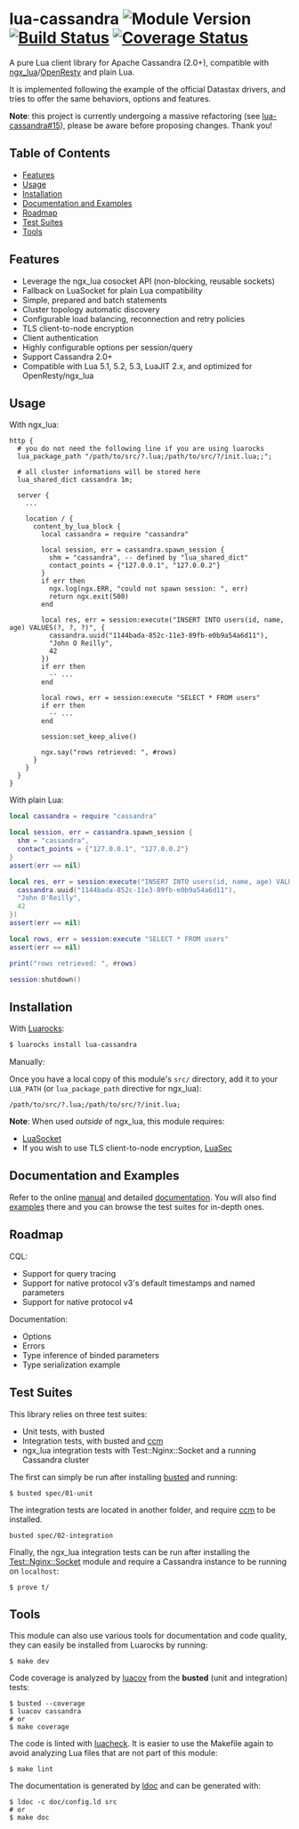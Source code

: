 # lua-cassandra ![Module Version][badge-version-image] [![Build Status][badge-travis-image]][badge-travis-url] [![Coverage Status][badge-coveralls-image]][badge-coveralls-url]

A pure Lua client library for Apache Cassandra (2.0+), compatible with [ngx_lua]/[OpenResty] and plain Lua.

It is implemented following the example of the official Datastax drivers, and tries to offer the same behaviors, options and features.

**Note**: this project is currently undergoing a massive refactoring (see [lua-cassandra#15](https://github.com/thibaultCha/lua-cassandra/pull/45)), please be aware before proposing changes. Thank you!

## Table of Contents

- [Features](#features)
- [Usage](#usage)
- [Installation](#installation)
- [Documentation and Examples](#documentation-and-examples)
- [Roadmap](#roadmap)
- [Test Suites](#test-suites)
- [Tools](#tools)

## Features

- Leverage the ngx_lua cosocket API (non-blocking, reusable sockets)
- Fallback on LuaSocket for plain Lua compatibility
- Simple, prepared and batch statements
- Cluster topology automatic discovery
- Configurable load balancing, reconnection and retry policies
- TLS client-to-node encryption
- Client authentication
- Highly configurable options per session/query
- Support Cassandra 2.0+
- Compatible with Lua 5.1, 5.2, 5.3, LuaJIT 2.x, and optimized for OpenResty/ngx_lua

## Usage

With ngx_lua:

```nginx
http {
  # you do not need the following line if you are using luarocks
  lua_package_path "/path/to/src/?.lua;/path/to/src/?/init.lua;;";

  # all cluster informations will be stored here
  lua_shared_dict cassandra 1m;

  server {
    ...

    location / {
      content_by_lua_block {
        local cassandra = require "cassandra"

        local session, err = cassandra.spawn_session {
          shm = "cassandra", -- defined by "lua_shared_dict"
          contact_points = {"127.0.0.1", "127.0.0.2"}
        }
        if err then
          ngx.log(ngx.ERR, "could not spawn session: ", err)
          return ngx.exit(500)
        end

        local res, err = session:execute("INSERT INTO users(id, name, age) VALUES(?, ?, ?)", {
          cassandra.uuid("1144bada-852c-11e3-89fb-e0b9a54a6d11"),
          "John O Reilly",
          42
        })
        if err then
          -- ...
        end

        local rows, err = session:execute "SELECT * FROM users"
        if err then
          -- ...
        end

        session:set_keep_alive()

        ngx.say("rows retrieved: ", #rows)
      }
    }
  }
}
```

With plain Lua:

```lua
local cassandra = require "cassandra"

local session, err = cassandra.spawn_session {
  shm = "cassandra",
  contact_points = {"127.0.0.1", "127.0.0.2"}
}
assert(err == nil)

local res, err = session:execute("INSERT INTO users(id, name, age) VALUES(?, ?, ?)", {
  cassandra.uuid("1144bada-852c-11e3-89fb-e0b9a54a6d11"),
  "John O'Reilly",
  42
})
assert(err == nil)

local rows, err = session:execute "SELECT * FROM users"
assert(err == nil)

print("rows retrieved: ", #rows)

session:shutdown()
```

## Installation

With [Luarocks]:

```bash
$ luarocks install lua-cassandra
```

Manually:

Once you have a local copy of this module's `src/` directory, add it to your `LUA_PATH` (or `lua_package_path` directive for ngx_lua):

```
/path/to/src/?.lua;/path/to/src/?/init.lua;
```

**Note**: When used *outside* of ngx_lua, this module requires:

- [LuaSocket](http://w3.impa.br/~diego/software/luasocket/)
- If you wish to use TLS client-to-node encryption, [LuaSec](https://github.com/brunoos/luasec)

## Documentation and Examples

Refer to the online [manual] and detailed [documentation]. You will also find [examples] there and you can browse the test suites for in-depth ones.

## Roadmap

CQL:
- Support for query tracing
- Support for native protocol v3's default timestamps and named parameters
- Support for native protocol v4

Documentation:
- Options
- Errors
- Type inference of binded parameters
- Type serialization example

## Test Suites

This library relies on three test suites:

- Unit tests, with busted
- Integration tests, with busted and [ccm]
- ngx_lua integration tests with Test::Nginx::Socket and a running Cassandra cluster

The first can simply be run after installing [busted] and running:

```shell
$ busted spec/01-unit
```

The integration tests are located in another folder, and require [ccm] to be installed.

```shell
busted spec/02-integration
```

Finally, the ngx_lua integration tests can be run after installing the [Test::Nginx::Socket](http://search.cpan.org/~agent/Test-Nginx-0.23/lib/Test/Nginx/Socket.pm) module and require a Cassandra instance to be running on `localhost`:

```shell
$ prove t/
```

## Tools

This module can also use various tools for documentation and code quality, they can easily be installed from Luarocks by running:

```
$ make dev
```

Code coverage is analyzed by [luacov](http://keplerproject.github.io/luacov/) from the **busted** (unit and integration) tests:

```shell
$ busted --coverage
$ luacov cassandra
# or
$ make coverage
```

The code is linted with [luacheck](https://github.com/mpeterv/luacheck). It is easier to use the Makefile again to avoid analyzing Lua files that are not part of this module:

```shell
$ make lint
```

The documentation is generated by [ldoc](https://github.com/stevedonovan/LDoc) and can be generated with:

```shell
$ ldoc -c doc/config.ld src
# or
$ make doc
```

[Luarocks]: https://luarocks.org
[OpenResty]: https://openresty.org
[ccm]: https://github.com/pcmanus/ccm
[busted]: http://olivinelabs.com/busted
[ngx_lua]: https://github.com/openresty/lua-nginx-module

[documentation]: http://thibaultcha.github.io/lua-cassandra/
[manual]: http://thibaultcha.github.io/lua-cassandra/manual/README.md.html
[examples]: http://thibaultcha.github.io/lua-cassandra/examples/basic.lua.html

[badge-travis-url]: https://travis-ci.org/thibaultCha/lua-cassandra
[badge-travis-image]: https://travis-ci.org/thibaultCha/lua-cassandra.svg?branch=master

[badge-coveralls-url]: https://coveralls.io/r/thibaultCha/lua-cassandra?branch=master
[badge-coveralls-image]: https://coveralls.io/repos/thibaultCha/lua-cassandra/badge.svg?branch=master&style=flat

[badge-version-image]: https://img.shields.io/badge/version-0.5.0-blue.svg?style=flat


